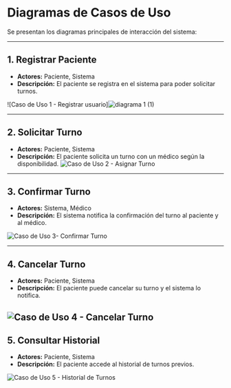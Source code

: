 # Diagramas de Casos de Uso

Se presentan los diagramas principales de interacción del sistema:

---

## 1. Registrar Paciente
- **Actores:** Paciente, Sistema
- **Descripción:** El paciente se registra en el sistema para poder solicitar turnos.

![Caso de Uso 1 - Registrar usuario]![diagrama 1 (1)](https://github.com/user-attachments/assets/6fdd43bb-6573-42a7-84ad-5361e2e9f434)


---

## 2. Solicitar Turno
- **Actores:** Paciente, Sistema
- **Descripción:** El paciente solicita un turno con un médico según la disponibilidad.
![Caso de Uso 2 - Asignar Turno ](https://github.com/user-attachments/assets/2d0c72eb-8f82-49dd-996f-6603836fbad8)

---

## 3. Confirmar Turno
- **Actores:** Sistema, Médico
- **Descripción:** El sistema notifica la confirmación del turno al paciente y al médico.

![Caso de Uso 3- Confirmar Turno](https://github.com/user-attachments/assets/8cbbf9df-6f6b-4b24-9e56-215df27b432e)

---

## 4. Cancelar Turno
- **Actores:** Paciente, Sistema
- **Descripción:** El paciente puede cancelar su turno y el sistema lo notifica.

![Caso de Uso 4 - Cancelar Turno ](https://github.com/user-attachments/assets/609d3eef-9ef1-44e7-94ee-19963e3bdf0c)
---

## 5. Consultar Historial
- **Actores:** Paciente, Sistema
- **Descripción:** El paciente accede al historial de turnos previos.

![Caso de Uso 5 - Historial de Turnos  ](https://github.com/user-attachments/assets/81cbc07a-3edf-4012-8345-ea4e984bcc3e)
